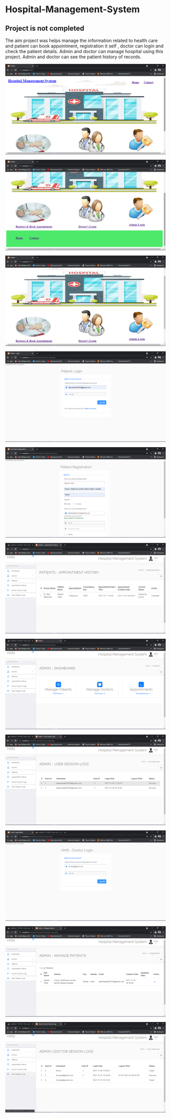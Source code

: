 # Hospital-Management-System

## Project is not completed

The aim project was helps manage the information related to health care and patient can book appointment, registration it self , doctor can login and check the patient details. Admin and doctor can manage hospital using this project. Admin and doctor can see the patient history of records.

<img src="temp/img1.png"></img>

<img src="temp/img2.png"></img>

<img src="temp/img3.png"></img>

<img src="temp/img4.png"></img>

<img src="temp/img5.png"></img>

<img src="temp/img6.png"></img>

<img src="temp/img11.png"></img>

<img src="temp/img7.png"></img>

<img src="temp/img8.png"></img>

<img src="temp/img-9.png"></img>

<img src="temp/img-10.png"></img>
